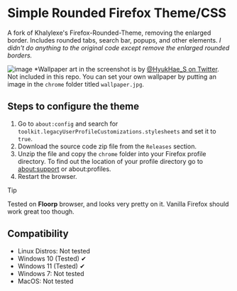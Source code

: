 # Simple Rounded Firefox Theme/CSS

A fork of Khalylexe's Firefox-Rounded-Theme, removing the enlarged border. Includes rounded tabs, search bar, popups, and other elements.
*I didn't do anything to the original code except remove the enlarged rounded borders.*

![image](https://mayflower.s-ul.eu/kRZP6bHL)
*Wallpaper art in the screenshot is by [@HyukHae_S on Twitter](https://x.com/HyukHae_Sj/status/1793475796889481330?failedScript=polyfills). Not included in this repo. You can set your own wallpaper by putting an image in the <code>chrome</code> folder titled <code>wallpaper.jpg</code>.

## Steps to configure the theme
<ol>
   <li>Go to <code>about:config</code> and search for <code>toolkit.legacyUserProfileCustomizations.stylesheets</code> and set it to <code>true</code>.</li>
   <li>Download the source code zip file from the <code>Releases</code> section.</li>
   <li>Unzip the file and copy the <code>chrome</code> folder into your Firefox profile directory. To find out the location of your profile directory go to <a href="https://github.com/Godiesc/floorp-one#example-of-aboutsupport"> about:support</a> or about:profiles.</li>
   <li>Restart the browser.</li>
</ol>

> [!TIP]
> Tested on **Floorp** browser, and looks very pretty on it. Vanilla Firefox should work great too though.

## Compatibility
<ul>
<li>Linux Distros: Not tested</li>
<li>Windows 10 (Tested) ✔
<li>Windows 11 (Tested) ✔
<li>Windows 7: Not tested  </li>
<li>MacOS: Not tested </li>
</ul>
